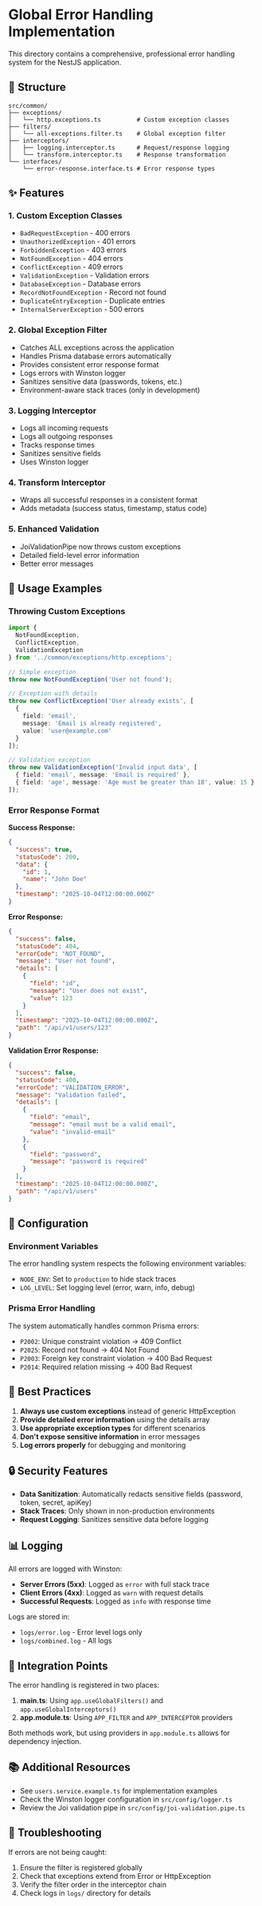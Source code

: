 # Global Error Handling Implementation

This directory contains a comprehensive, professional error handling system for the NestJS application.

## 📁 Structure

```
src/common/
├── exceptions/
│   └── http.exceptions.ts          # Custom exception classes
├── filters/
│   └── all-exceptions.filter.ts    # Global exception filter
├── interceptors/
│   ├── logging.interceptor.ts      # Request/response logging
│   └── transform.interceptor.ts    # Response transformation
└── interfaces/
    └── error-response.interface.ts # Error response types
```

## ✨ Features

### 1. **Custom Exception Classes**
- `BadRequestException` - 400 errors
- `UnauthorizedException` - 401 errors
- `ForbiddenException` - 403 errors
- `NotFoundException` - 404 errors
- `ConflictException` - 409 errors
- `ValidationException` - Validation errors
- `DatabaseException` - Database errors
- `RecordNotFoundException` - Record not found
- `DuplicateEntryException` - Duplicate entries
- `InternalServerException` - 500 errors

### 2. **Global Exception Filter**
- Catches ALL exceptions across the application
- Handles Prisma database errors automatically
- Provides consistent error response format
- Logs errors with Winston logger
- Sanitizes sensitive data (passwords, tokens, etc.)
- Environment-aware stack traces (only in development)

### 3. **Logging Interceptor**
- Logs all incoming requests
- Logs all outgoing responses
- Tracks response times
- Sanitizes sensitive fields
- Uses Winston logger

### 4. **Transform Interceptor**
- Wraps all successful responses in a consistent format
- Adds metadata (success status, timestamp, status code)

### 5. **Enhanced Validation**
- JoiValidationPipe now throws custom exceptions
- Detailed field-level error information
- Better error messages

## 🚀 Usage Examples

### Throwing Custom Exceptions

```typescript
import { 
  NotFoundException, 
  ConflictException,
  ValidationException 
} from '../common/exceptions/http.exceptions';

// Simple exception
throw new NotFoundException('User not found');

// Exception with details
throw new ConflictException('User already exists', [
  {
    field: 'email',
    message: 'Email is already registered',
    value: 'user@example.com'
  }
]);

// Validation exception
throw new ValidationException('Invalid input data', [
  { field: 'email', message: 'Email is required' },
  { field: 'age', message: 'Age must be greater than 18', value: 15 }
]);
```

### Error Response Format

**Success Response:**
```json
{
  "success": true,
  "statusCode": 200,
  "data": {
    "id": 1,
    "name": "John Doe"
  },
  "timestamp": "2025-10-04T12:00:00.000Z"
}
```

**Error Response:**
```json
{
  "success": false,
  "statusCode": 404,
  "errorCode": "NOT_FOUND",
  "message": "User not found",
  "details": [
    {
      "field": "id",
      "message": "User does not exist",
      "value": 123
    }
  ],
  "timestamp": "2025-10-04T12:00:00.000Z",
  "path": "/api/v1/users/123"
}
```

**Validation Error Response:**
```json
{
  "success": false,
  "statusCode": 400,
  "errorCode": "VALIDATION_ERROR",
  "message": "Validation failed",
  "details": [
    {
      "field": "email",
      "message": "email must be a valid email",
      "value": "invalid-email"
    },
    {
      "field": "password",
      "message": "password is required"
    }
  ],
  "timestamp": "2025-10-04T12:00:00.000Z",
  "path": "/api/v1/users"
}
```

## 🔧 Configuration

### Environment Variables

The error handling system respects the following environment variables:

- `NODE_ENV`: Set to `production` to hide stack traces
- `LOG_LEVEL`: Set logging level (error, warn, info, debug)

### Prisma Error Handling

The system automatically handles common Prisma errors:

- `P2002`: Unique constraint violation → 409 Conflict
- `P2025`: Record not found → 404 Not Found
- `P2003`: Foreign key constraint violation → 400 Bad Request
- `P2014`: Required relation missing → 400 Bad Request

## 📝 Best Practices

1. **Always use custom exceptions** instead of generic HttpException
2. **Provide detailed error information** using the details array
3. **Use appropriate exception types** for different scenarios
4. **Don't expose sensitive information** in error messages
5. **Log errors properly** for debugging and monitoring

## 🔒 Security Features

- **Data Sanitization**: Automatically redacts sensitive fields (password, token, secret, apiKey)
- **Stack Traces**: Only shown in non-production environments
- **Request Logging**: Sanitizes sensitive data before logging

## 📊 Logging

All errors are logged with Winston:

- **Server Errors (5xx)**: Logged as `error` with full stack trace
- **Client Errors (4xx)**: Logged as `warn` with request details
- **Successful Requests**: Logged as `info` with response time

Logs are stored in:
- `logs/error.log` - Error level logs only
- `logs/combined.log` - All logs

## 🎯 Integration Points

The error handling is registered in two places:

1. **main.ts**: Using `app.useGlobalFilters()` and `app.useGlobalInterceptors()`
2. **app.module.ts**: Using `APP_FILTER` and `APP_INTERCEPTOR` providers

Both methods work, but using providers in `app.module.ts` allows for dependency injection.

## 📚 Additional Resources

- See `users.service.example.ts` for implementation examples
- Check the Winston logger configuration in `src/config/logger.ts`
- Review the Joi validation pipe in `src/config/joi-validation.pipe.ts`

## 🐛 Troubleshooting

If errors are not being caught:
1. Ensure the filter is registered globally
2. Check that exceptions extend from Error or HttpException
3. Verify the filter order in the interceptor chain
4. Check logs in `logs/` directory for details
